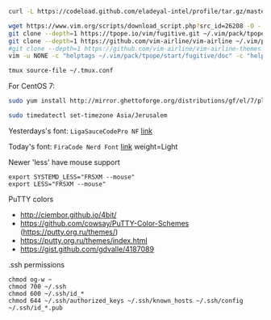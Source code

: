 ```bash

curl -L https://codeload.github.com/eladeyal-intel/profile/tar.gz/master | tar xz --strip=2 -C ~

wget https://www.vim.org/scripts/download_script.php?src_id=26208 -O - | tar zx --strip=1 -C ~/.vim vim-sahara-0.4.0/colors
git clone --depth=1 https://tpope.io/vim/fugitive.git ~/.vim/pack/tpope/start/fugitive && rm -fr ~/.vim/pack/tpope/start/fugitive/.git
git clone --depth=1 https://github.com/vim-airline/vim-airline ~/.vim/pack/dist/start/vim-airline && rm -fr ~/.vim/pack/dist/start/vim-airline/.git
#git clone --depth=1 https://github.com/vim-airline/vim-airline-themes ~/.vim/pack/dist/start/vim-airline-themes && rm -fr ~/.vim/pack/dist/start/vim-airline-themes/.git
vim -u NONE -c "helptags ~/.vim/pack/tpope/start/fugitive/doc" -c "helptags ~/.vim/pack/dist/start/vim-airline/doc" -c q

tmux source-file ~/.tmux.conf

```


For CentOS 7:
```bash
sudo yum install http://mirror.ghettoforge.org/distributions/gf/el/7/plus/x86_64/tmux-2.4-2.gf.el7.x86_64.rpm vim
```


```bash
sudo timedatectl set-timezone Asia/Jerusalem
```

Yesterdays's font: `LigaSauceCodePro NF` [link](https://github.com/Bo-Fone/Liga-Sauce-Code-Pro-Nerd-Font/tree/master/OTF/Liga-Sauce-Code-Pro-Nerd-Font-Complete-Windows-Compatible)

Today's font: `FiraCode Nerd Font` [link](https://github.com/ryanoasis/nerd-fonts/releases/download/v2.1.0/FiraCode.zip) weight=Light


Newer 'less' have mouse support
```
export SYSTEMD_LESS="FRSXM --mouse"
export LESS="FRSXM --mouse"
```


PuTTY colors
- http://ciembor.github.io/4bit/
- https://github.com/cowsay/PuTTY-Color-Schemes (https://putty.org.ru/themes/)
- https://putty.org.ru/themes/index.html
- https://gist.github.com/gdvalle/4187089


.ssh permissions
```
chmod og-w ~
chmod 700 ~/.ssh
chmod 600 ~/.ssh/id_*
chmod 644 ~/.ssh/authorized_keys ~/.ssh/known_hosts ~/.ssh/config ~/.ssh/id_*.pub
```
